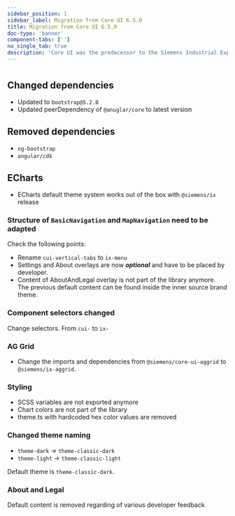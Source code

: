 ```yaml
---
sidebar_position: 1
sidebar_label: Migration from Core UI 6.5.0
title: Migration from Core UI 6.5.0
doc-type: 'banner'
component-tabs: ['']
no_single_tab: true
description: 'Core UI was the predecessor to the Siemens Industrial Experience design system. This section provides detailed instructions on how to migrate from Core UI 6.5.0 to Siemens Industrial Experience design system v1.'
---
```


#

## Changed dependencies

- Updated to `bootstrap@5.2.0`
- Updated peerDependency of `@anuglar/core` to latest version

## Removed dependencies

- `ng-bootstrap`
- `angular/cdk`

## ECharts

- ECharts default theme system works out of the box with `@siemens/ix` release

### Structure of `BasicNavigation` and `MapNavigation` need to be adapted

Check the following points:

- Rename `cui-vertical-tabs` to `ix-menu`
- Settings and About overlays are now **_optional_** and have to be placed by developer.
- Content of AboutAndLegal overlay is not part of the library anymore. The previous default content can be found inside the inner source brand theme.

### Component selectors changed

Change selectors. From `cui-` to `ix-`

### AG Grid

- Change the imports and dependencies from `@siemens/core-ui-aggrid` to `@siemens/ix-aggrid`.

### Styling

- SCSS variables are not exported anymore
- Chart colors are not part of the library
- theme.ts with hardcoded hex color values are removed

### Changed theme naming

- `theme-dark` -> `theme-classic-dark`
- `theme-light` -> `theme-classic-light`

Default theme is `theme-classic-dark`.

### About and Legal

Default content is removed regarding of various developer feedback
